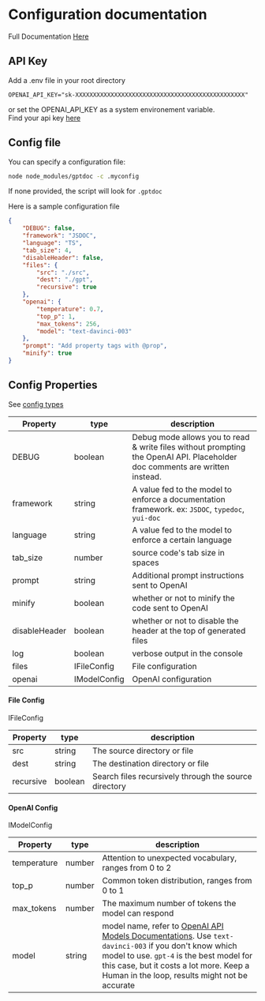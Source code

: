 
# Configuration documentation

Full Documentation [Here](https://rawcdn.githack.com/matiasvlevi/gptdoc/23e675393699c5af956038fae838d775e5b8febf/docs/typedoc/modules/index.html)

## API Key

Add a .env file in your root directory

```env
OPENAI_API_KEY="sk-XXXXXXXXXXXXXXXXXXXXXXXXXXXXXXXXXXXXXXXXXXXXXXXX"
```

or set the OPENAI_API_KEY as a system environement variable. \
Find your api key [here](https://platform.openai.com/account/api-keys)

## Config file 

You can specify a configuration file:

```sh
node node_modules/gptdoc -c .myconfig
```

If none provided, the script will look for `.gptdoc`

Here is a sample configuration file

```json
{
    "DEBUG": false,
    "framework": "JSDOC",
    "language": "TS",
    "tab_size": 4,
    "disableHeader": false,
    "files": {
        "src": "./src",
        "dest": "./gpt",
        "recursive": true
    },
    "openai": {
        "temperature": 0.7,
        "top_p": 1,
        "max_tokens": 256,
        "model": "text-davinci-003"
    },
    "prompt": "Add property tags with @prop",
    "minify": true
}
```

## Config Properties

See [config types](./src/config.ts)

| Property       | type    | description                                                                                |
| -------------- | ------- | ------------------------------------------------------------------------------------------ |
| DEBUG          | boolean | Debug mode allows you to read & write files without prompting the OpenAI API. Placeholder doc comments are written instead.             |
| framework      | string  | A value fed to the model to enforce a documentation framework. ex: `JSDOC`, `typedoc`, `yui-doc` |
| language       | string  | A value fed to the model to enforce a certain language                                       |
| tab_size       | number  | source code's tab size in spaces                                                            |
| prompt         | string  | Additional prompt instructions sent to OpenAI                                                |
| minify         | boolean | whether or not to minify the code sent to OpenAI                                             |
| disableHeader  | boolean | whether or not to disable the header at the top of generated files                           |
| log            | boolean | verbose output in the console                                                                |
| files          | IFileConfig | File configuration                                                                   |
| openai         | IModelConfig | OpenAI configuration                                                                |

#### File Config

IFileConfig

| Property   | type    | description                              |
| ---------- | ------- | ---------------------------------------- |
| src        | string  | The source directory or file             |
| dest       | string  | The destination directory or file        |
| recursive  | boolean | Search files recursively through the source directory |

#### OpenAI Config

IModelConfig

| Property    | type    | description                                                                                                                                                        |
| ----------- | ------- | ------------------------------------------------------------------------------------------------------------------------------------------------------------------ |
| temperature | number  | Attention to unexpected vocabulary, ranges from 0 to 2                                                                                                            |
| top_p       | number  | Common token distribution, ranges from 0 to 1                                                                                                                      |
| max_tokens  | number  | The maximum number of tokens the model can respond                                                                                                                 |
| model       | string  | model name, refer to [OpenAI API Models Documentations](https://platform.openai.com/docs/models). Use `text-davinci-003` if you don't know which model to use. `gpt-4` is the best model for this case, but it costs a lot more. Keep a Human in the loop, results might not be accurate |




